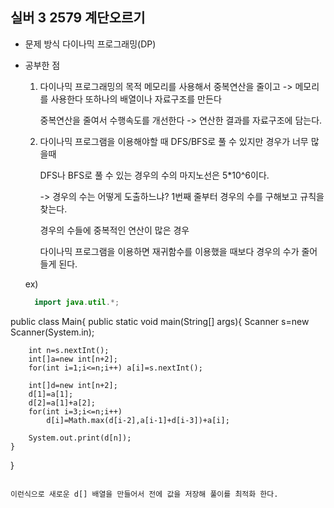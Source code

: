 ## 실버 3 2579 계단오르기

- 문제 방식
   다이나믹 프로그래밍(DP)

- 공부한 점
  1) 다이나믹 프로그래밍의 목적
      메모리를 사용해서 중복연산을 줄이고 -> 메모리를 사용한다 또하나의 배열이나 자료구조를 만든다

      중복연산을 줄여서 수행속도를 개선한다 -> 연산한 결과를 자료구조에 담는다.
     
  2) 다이나믹 프로그램을 이용해야할 때
      DFS/BFS로 풀 수 있지만 경우가 너무 많을때

      DFS나 BFS로 풀 수 있는 경우의 수의 마지노선은 5*10^6이다.

      -> 경우의 수는 어떻게 도출하느냐? 1번째 줄부터 경우의 수를 구해보고 규칙을 찾는다.


     경우의 수들에 중복적인 연산이 많은 경우

     다이나믹 프로그램을 이용하면 재귀함수를 이용했을 때보다 경우의 수가 줄어 들게 된다.


  ex)
  ```java
    import java.util.*;

public class Main{
	public static void main(String[] args){
		Scanner s=new Scanner(System.in);
		
		int n=s.nextInt();
		int[]a=new int[n+2];
		for(int i=1;i<=n;i++) a[i]=s.nextInt();
		
		int[]d=new int[n+2];
		d[1]=a[1];
		d[2]=a[1]+a[2];
		for(int i=3;i<=n;i++) 
			d[i]=Math.max(d[i-2],a[i-1]+d[i-3])+a[i];
		
		System.out.print(d[n]);
	}
}
  ```

  이런식으로 새로운 d[] 배열을 만들어서 전에 값을 저장해 풀이를 최적화 한다.
